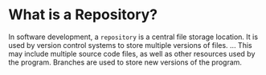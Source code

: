 # What is a Repository?

In software development, a `repository` is a central file storage location. It is used by version control systems to store multiple versions of files. ... This may include multiple source code files, as well as other resources used by the program. Branches are used to store new versions of the program.